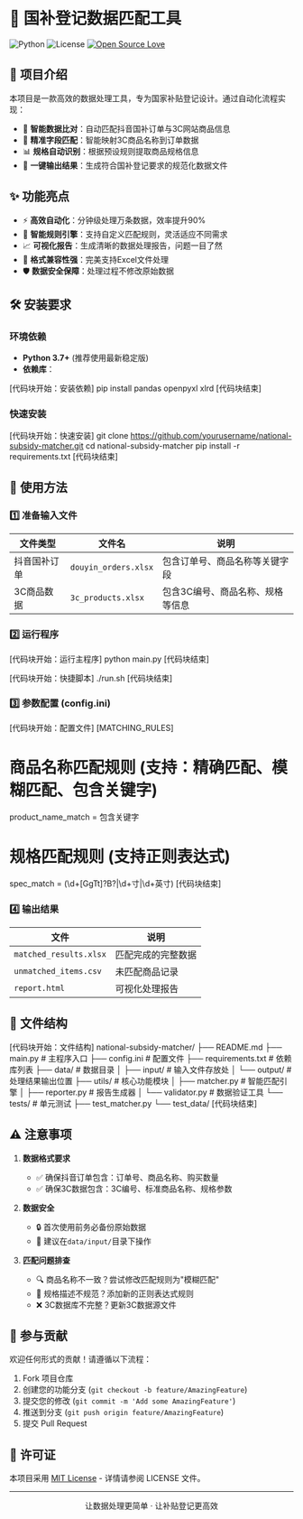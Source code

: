 # 🚀 国补登记数据匹配工具

![Python](https://img.shields.io/badge/python-3.7+-blue.svg)
![License](https://img.shields.io/badge/license-MIT-green.svg)
[![Open Source Love](https://badges.frapsoft.com/os/v1/open-source.svg?v=103)](https://github.com/ellerbrock/open-source-badges/)

## 📖 项目介绍

本项目是一款高效的数据处理工具，专为国家补贴登记设计。通过自动化流程实现：

- 🔄 **智能数据比对**：自动匹配抖音国补订单与3C网站商品信息
- 🧩 **精准字段匹配**：智能映射3C商品名称到订单数据
- 📊 **规格自动识别**：根据预设规则提取商品规格信息
- 💾 **一键输出结果**：生成符合国补登记要求的规范化数据文件

## ✨ 功能亮点

- ⚡ **高效自动化**：分钟级处理万条数据，效率提升90%
- 🧠 **智能规则引擎**：支持自定义匹配规则，灵活适应不同需求
- 📈 **可视化报告**：生成清晰的数据处理报告，问题一目了然
- 📁 **格式兼容性强**：完美支持Excel文件处理
- 🛡️ **数据安全保障**：处理过程不修改原始数据

## 🛠️ 安装要求

### 环境依赖
- **Python 3.7+** (推荐使用最新稳定版)
- **依赖库**：

[代码块开始：安装依赖]
pip install pandas openpyxl xlrd
[代码块结束]

### 快速安装

[代码块开始：快速安装]
git clone https://github.com/yourusername/national-subsidy-matcher.git
cd national-subsidy-matcher
pip install -r requirements.txt
[代码块结束]

## 🚦 使用方法

### 1️⃣ 准备输入文件

| 文件类型 | 文件名 | 说明 |
|----------|--------|------|
| 抖音国补订单 | `douyin_orders.xlsx` | 包含订单号、商品名称等关键字段 |
| 3C商品数据 | `3c_products.xlsx` | 包含3C编号、商品名称、规格等信息 |

### 2️⃣ 运行程序

[代码块开始：运行主程序]
python main.py
[代码块结束]

[代码块开始：快捷脚本]
./run.sh
[代码块结束]

### 3️⃣ 参数配置 (config.ini)

[代码块开始：配置文件]
[MATCHING_RULES]
# 商品名称匹配规则 (支持：精确匹配、模糊匹配、包含关键字)
product_name_match = 包含关键字

# 规格匹配规则 (支持正则表达式)
spec_match = (\d+[GgTt]?B?|\d+寸|\d+英寸)
[代码块结束]

### 4️⃣ 输出结果

| 文件 | 说明 |
|------|------|
| `matched_results.xlsx` | 匹配完成的完整数据 |
| `unmatched_items.csv` | 未匹配商品记录 |
| `report.html` | 可视化处理报告 |

## 📂 文件结构

[代码块开始：文件结构]
national-subsidy-matcher/
├── README.md
├── main.py                # 主程序入口
├── config.ini             # 配置文件
├── requirements.txt       # 依赖库列表
├── data/                  # 数据目录
│   ├── input/             # 输入文件存放处
│   └── output/            # 处理结果输出位置
├── utils/                 # 核心功能模块
│   ├── matcher.py         # 智能匹配引擎
│   ├── reporter.py        # 报告生成器
│   └── validator.py       # 数据验证工具
└── tests/                 # 单元测试
    ├── test_matcher.py
    └── test_data/
[代码块结束]

## ⚠️ 注意事项

1. **数据格式要求**
   - ✅ 确保抖音订单包含：订单号、商品名称、购买数量
   - ✅ 确保3C数据包含：3C编号、标准商品名称、规格参数

2. **数据安全**
   - 🔒 首次使用前务必备份原始数据
   - 📂 建议在`data/input/`目录下操作

3. **匹配问题排查**
   - 🔍 商品名称不一致？尝试修改匹配规则为"模糊匹配"
   - 📏 规格描述不规范？添加新的正则表达式规则
   - ❌ 3C数据库不完整？更新3C数据源文件

## 🤝 参与贡献

欢迎任何形式的贡献！请遵循以下流程：

1. Fork 项目仓库
2. 创建您的功能分支 (`git checkout -b feature/AmazingFeature`)
3. 提交您的修改 (`git commit -m 'Add some AmazingFeature'`)
4. 推送到分支 (`git push origin feature/AmazingFeature`)
5. 提交 Pull Request

## 📜 许可证

本项目采用 [MIT License](LICENSE) - 详情请参阅 LICENSE 文件。

---

<p align="center">
  让数据处理更简单 · 让补贴登记更高效
</p>
